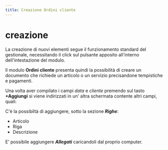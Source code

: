 ```yaml
---
title: Creazione Ordini cliente
---
```


# creazione

La creazione di nuovi elementi segue il funzionamento standard del gestionale, necessitando il click sul pulsante apposito all'interno dell'intestazione del modulo.

Il modulo **Ordini cliente** presenta quindi la possibilità di creare un documento che richiede un articolo o un servizio precisandone tempistiche e pagamenti.

Una volta aver compilato i campi _data_ e _cliente_ premendo sul tasto **+Aggiungi** si viene indirizzati in un' altra schermata contente altri campi, quali:

C'è la possibiltà di aggiungere, sotto la sezione _**Righe**_:

* Articolo
* Riga
* Descrizione

E' possibile aggiungere _**Allegati**_ caricandoli dal proprio computer.

